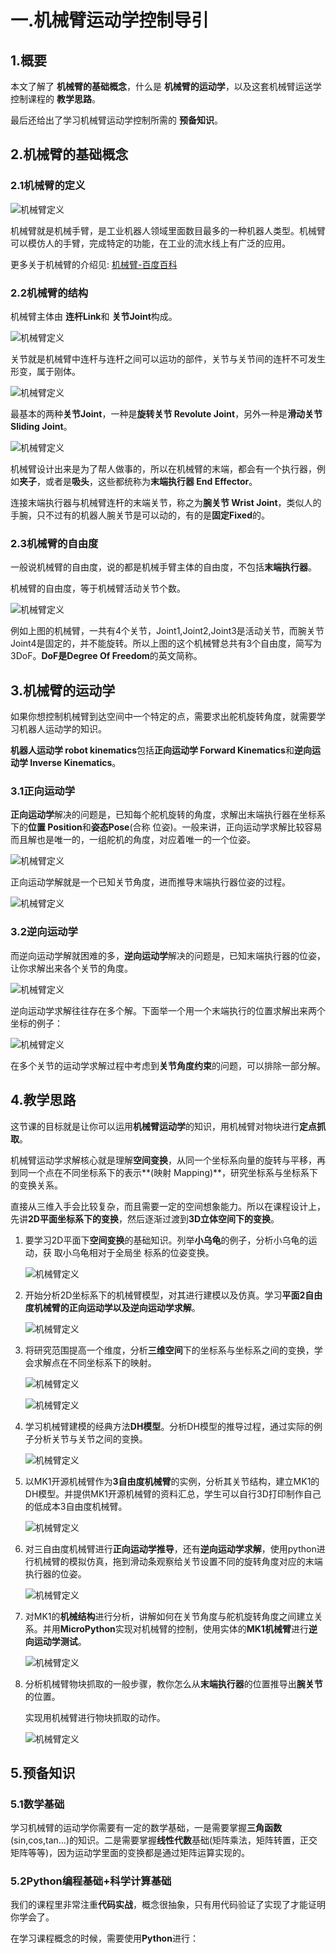 # 一.机械臂运动学控制导引

## 1.概要

本文了解了 **机械臂的基础概念**，什么是 **机械臂的运动学**，以及这套机械臂运送学控制课程的 **教学思路**。

最后还给出了学习机械臂运动学控制所需的 **预备知识**。

## 2.机械臂的基础概念

### 2.1机械臂的定义

![机械臂定义](C:\Users\liuiu\Desktop\Robotic-arm\pic\机械臂定义.png)

机械臂就是机械手臂，是工业机器人领域里面数目最多的一种机器人类型。机械臂可以模仿人的手臂，完成特定的功能，在工业的流水线上有广泛的应用。

更多关于机械臂的介绍见: [机械臂-百度百科](https://baike.baidu.com/item/%E6%9C%BA%E6%A2%B0%E8%87%82/2178090?fr=aladdin)



### 2.2机械臂的结构

机械臂主体由 **连杆Link**和 **关节Joint**构成。

![机械臂定义](C:\Users\liuiu\Desktop\Robotic-arm\pic\机械臂的结构.png)

关节就是机械臂中连杆与连杆之间可以运功的部件，关节与关节间的连杆不可发生形变，属于刚体。

![机械臂定义](C:\Users\liuiu\Desktop\Robotic-arm\pic\关节.png)

最基本的两种**关节Joint**，一种是**旋转关节 Revolute Joint**，另外一种是**滑动关节Sliding Joint**。

![机械臂定义](C:\Users\liuiu\Desktop\Robotic-arm\pic\执行器.png)

机械臂设计出来是为了帮人做事的，所以在机械臂的末端，都会有一个执行器，例如**夹子**，或者是**吸头**，这些都统称为**末端执行器 End Effector**。

连接末端执行器与机械臂连杆的末端关节，称之为**腕关节 Wrist Joint**，类似人的手腕，只不过有的机器人腕关节是可以动的，有的是**固定Fixed**的。



### 2.3机械臂的自由度

一般说机械臂的自由度，说的都是机械手臂主体的自由度，不包括**末端执行器**。

机械臂的自由度，等于机械臂活动关节个数。

![机械臂定义](C:\Users\liuiu\Desktop\Robotic-arm\pic\自由度.png)

例如上图的机械臂，一共有4个关节，Joint1,Joint2,Joint3是活动关节，而腕关节Joint4是固定的，并不能旋转。所以上图的这个机械臂总共有3个自由度，简写为3DoF。**DoF是Degree Of Freedom**的英文简称。



## 3.机械臂的运动学

如果你想控制机械臂到达空间中一个特定的点，需要求出舵机旋转角度，就需要学习机器人运动学的知识。

**机器人运动学 robot kinematics**包括**正向运动学 Forward Kinematics**和**逆向运动学 Inverse Kinematics**。



### 3.1正向运动学

**正向运动学**解决的问题是，已知每个舵机旋转的角度，求解出末端执行器在坐标系下的**位置 Position**和**姿态Pose**(合称 位姿)。一般来讲，正向运动学求解比较容易而且解也是唯一的，一组舵机的角度，对应着唯一的一个位姿。

![机械臂定义](C:\Users\liuiu\Desktop\Robotic-arm\pic\正向运动.png)

正向运动学解就是一个已知关节角度，进而推导末端执行器位姿的过程。

![机械臂定义](C:\Users\liuiu\Desktop\Robotic-arm\pic\公式1.png)



### 3.2逆向运动学

而逆向运动学解就困难的多，**逆向运动学**解决的问题是，已知末端执行器的位姿，让你求解出来各个关节的角度。

![机械臂定义](C:\Users\liuiu\Desktop\Robotic-arm\pic\逆向运动学.png)

逆向运动学求解往往存在多个解。下面举一个用一个末端执行的位置求解出来两个坐标的例子：

![机械臂定义](C:\Users\liuiu\Desktop\Robotic-arm\pic\逆向运动例.png)

在多个关节的运动学求解过程中考虑到**关节角度约束**的问题，可以排除一部分解。



## 4.教学思路

这节课的目标就是让你可以运用**机械臂运动学**的知识，用机械臂对物块进行**定点抓取**。

机械臂运动学求解核心就是理解**空间变换**，从同一个坐标系向量的旋转与平移，再到同一个点在不同坐标系下的表示**(映射 Mapping)**，研究坐标系与坐标系下的变换关系。

直接从三维入手会比较复杂，而且需要一定的空间想象能力。所以在课程设计上，先讲**2D平面坐标系下的变换**，然后逐渐过渡到**3D立体空间下的变换**。



1. 要学习2D平面下**空间变换**的基础知识。列举**小乌龟**的例子，分析小乌龟的运动，获	取小乌龟相对于全局坐		标系的位姿变换。

   ![机械臂定义](C:\Users\liuiu\Desktop\Robotic-arm\pic\小乌龟.png)

2. 开始分析2D坐标系下的机械臂模型，对其进行建模以及仿真。学习**平面2自由度机械臂的正向运动学以及逆向运动学求解**。

   ![机械臂定义](C:\Users\liuiu\Desktop\Robotic-arm\pic\建模.png)

3. 将研究范围提高一个维度，分析**三维空间**下的坐标系与坐标系之间的变换，学会求解点在不同坐标系下的映射。

   ![机械臂定义](C:\Users\liuiu\Desktop\Robotic-arm\pic\三维.png)

   ![机械臂定义](C:\Users\liuiu\Desktop\Robotic-arm\pic\三轴.png)

4. 学习机械臂建模的经典方法**DH模型**。分析DH模型的推导过程，通过实际的例子分析关节与关节之间的变换。

   ![机械臂定义](C:\Users\liuiu\Desktop\Robotic-arm\pic\DH.png)

5. 以MK1开源机械臂作为**3自由度机械臂**的实例，分析其关节结构，建立MK1的DH模型。并提供MK1开源机械臂的资料汇总，学生可以自行3D打印制作自己的低成本3自由度机械臂。

   ![机械臂定义](C:\Users\liuiu\Desktop\Robotic-arm\pic\机械臂.png)

6. 对三自由度机械臂进行**正向运动学推导**，还有**逆向运动学求解**，使用python进行机械臂的模拟仿真，拖到滑动条观察给关节设置不同的旋转角度对应的末端执行器的位姿。

   ![机械臂定义](C:\Users\liuiu\Desktop\Robotic-arm\pic\仿真.png)

7. 对MK1的**机械结构**进行分析，讲解如何在关节角度与舵机旋转角度之间建立关系。并用**MicroPython**实现对机械臂的控制，使用实体的**MK1机械臂**进行**逆向运动学测试**。

   ![机械臂定义](C:\Users\liuiu\Desktop\Robotic-arm\pic\测试.png)

8. 分析机械臂物块抓取的一般步骤，教你怎么从**末端执行器**的位置推导出**腕关节**的位置。

   实现用机械臂进行物块抓取的动作。

   ![机械臂定义](C:\Users\liuiu\Desktop\Robotic-arm\pic\执行.png)

## 5.预备知识

### 5.1数学基础

学习机械臂的运动学你需要有一定的数学基础，一是需要掌握**三角函数**(sin,cos,tan...)的知识。二是需要掌握**线性代数**基础(矩阵乘法，矩阵转置，正交矩阵等等)，因为运动学里面的变换都是通过矩阵运算实现的。

### 5.2Python编程基础+科学计算基础

我们的课程里非常注重**代码实战**，概念很抽象，只有用代码验证了实现了才能证明你学会了。

在学习课程概念的时候，需要使用**Python**进行：

